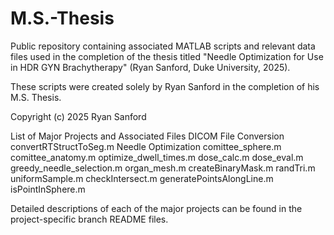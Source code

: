 # M.S.-Thesis
Public repository containing associated MATLAB scripts and relevant data files used in the completion of the thesis titled "Needle Optimization for Use in HDR GYN Brachytherapy" (Ryan Sanford, Duke University, 2025).

These scripts were created solely by Ryan Sanford in the completion of his M.S. Thesis. 

Copyright (c) 2025 Ryan Sanford

List of Major Projects and Associated Files
  DICOM File Conversion 
    convertRTStructToSeg.m
  Needle Optimization 
    comittee_sphere.m
    comittee_anatomy.m
    optimize_dwell_times.m
    dose_calc.m
    dose_eval.m
    greedy_needle_selection.m 
    organ_mesh.m
    createBinaryMask.m
    randTri.m
    uniformSample.m 
    checkIntersect.m
    generatePointsAlongLine.m
    isPointInSphere.m

Detailed descriptions of each of the major projects can be found in the project-specific branch README files. 

